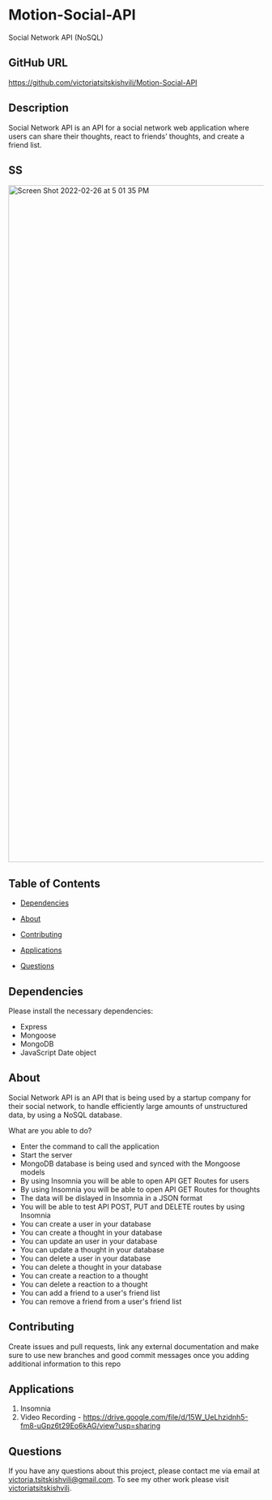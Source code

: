 # Motion-Social-API
Social Network API (NoSQL)

## GitHub URL
https://github.com/victoriatsitskishvili/Motion-Social-API

  ## Description
Social Network API is an API for a social network web application where users can share their thoughts, react to friends’ thoughts, and create a friend list.

## SS 

 <img width="1335" alt="Screen Shot 2022-02-26 at 5 01 35 PM" src="https://user-images.githubusercontent.com/89715481/155860488-a983df32-ca20-40c4-b3a8-76e53a38ef53.png">

## Table of Contents 
  
  * [Dependencies](#dependencies)
  
  * [About](#about)

  * [Contributing](#contributing)
  
  * [Applications](#applications)
  
  * [Questions](#questions)
  
  ## Dependencies
  
  Please install the necessary dependencies:
  - Express
  - Mongoose
  - MongoDB
  - JavaScript Date object

  ## About
  
Social Network API is an API that is being used by a startup company for their social network, to handle efficiently large amounts of unstructured data, by using a NoSQL database.

 What are you able to do?
 - Enter the command to call the application
 - Start the server
 - MongoDB database is being used and synced with the Mongoose models 
 - By using Insomnia you will be able to open API GET Routes for users
 - By using Insomnia you will be able to open API GET Routes for thoughts
 - The data will be dislayed in Insomnia in a JSON format
 - You will be able to test API POST, PUT and DELETE routes by using Insomnia 
 - You can create a user in your database 
 - You can create a thought in your database 
 - You can update an user in your database 
 - You can update a thought in your database 
 - You can delete a user in your database 
 - You can delete a thought in your database 
 - You can create a reaction to a thought 
 - You can delete a reaction to a thought
 - You can add a friend to a user's friend list 
 - You can remove a friend from a user's friend list 
    
  ## Contributing
   
  Create issues and pull requests, link any external documentation and make sure to use new branches and good commit messages once you adding additional information to this repo
  
  ## Applications
1. Insomnia 
2. Video Recording - https://drive.google.com/file/d/15W_UeLhzidnh5-fm8-uGpz6t29Eo6kAG/view?usp=sharing
  
  ## Questions
  
  If you have any questions about this project, please contact me via email at victoria.tsitskishvili@gmail.com. To see my other work please visit [victoriatsitskishvili](https://github.com/victoriatsitskishvili/).
  
